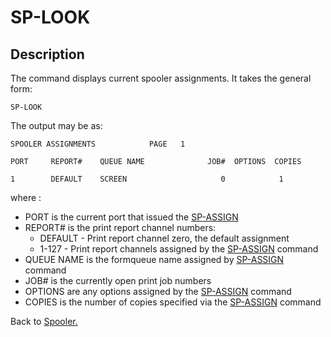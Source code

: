 # SP-LOOK

<PageHeader />

## Description

The command displays current spooler assignments. It takes the general form:

```
SP-LOOK
```

The output may be as:

```
SPOOLER ASSIGNMENTS            PAGE   1

PORT     REPORT#    QUEUE NAME              JOB#  OPTIONS  COPIES

1        DEFAULT    SCREEN                     0            1
```

where :

- PORT is the current port that issued the [SP-ASSIGN](./../sp-assign)
- REPORT# is the print report channel numbers:
  - DEFAULT - Print report channel zero, the default assignment
  - 1-127 - Print report channels assigned by the [SP-ASSIGN](./../sp-assign) command
- QUEUE NAME is the formqueue name assigned by [SP-ASSIGN](./../sp-assign) command
- JOB# is the currently open print job numbers
- OPTIONS are any options assigned by the [SP-ASSIGN](./../sp-assign) command
- COPIES is the number of copies specified via the [SP-ASSIGN](./../sp-assign) command

Back to [Spooler.](./../jbase-spooler)

  
<PageFooter />
